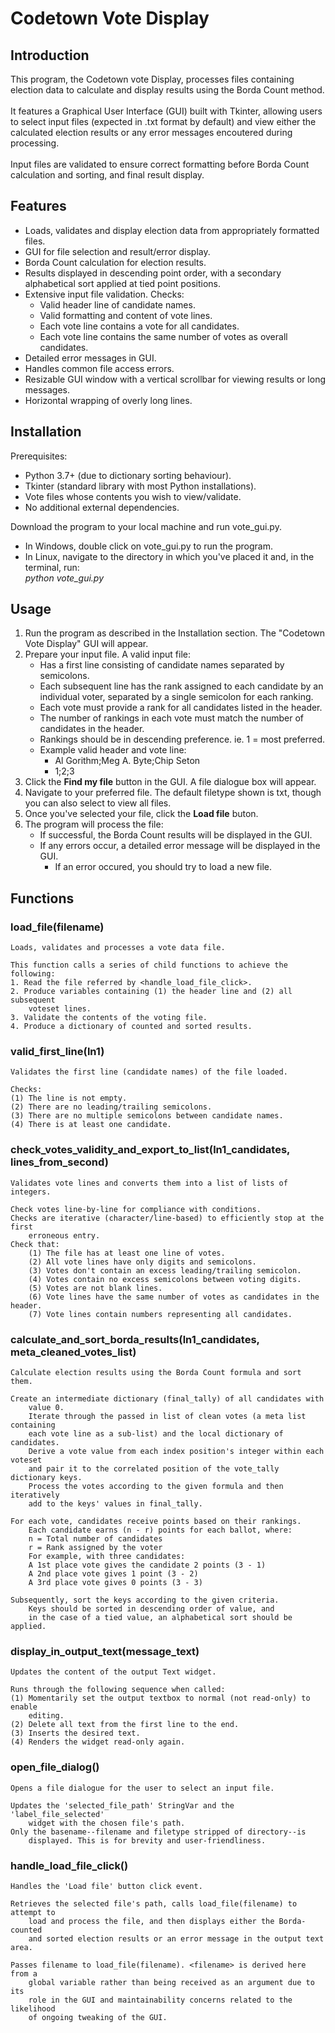 # Codetown Vote Display

## Introduction
This program, the Codetown vote Display, processes files containing election data to calculate and display results using the Borda Count method.\
\
It features a Graphical User Interface (GUI) built with Tkinter, allowing users to select input files (expected in .txt format by default) and view either the calculated election results or any error messages encoutered during processing.\
\
Input files are validated to ensure correct formatting before Borda Count calculation and sorting, and final result display.

## Features
* Loads, validates and display election data from appropriately formatted files.
* GUI for file selection and result/error display.
* Borda Count calculation for election results.
* Results displayed in descending point order, with a secondary alphabetical sort applied at tied point positions.
* Extensive input file validation. Checks:
    * Valid header line of candidate names.
    * Valid formatting and content of vote lines.
    * Each vote line contains a vote for all candidates.
    * Each vote line contains the same number of votes as overall candidates.
* Detailed error messages in GUI.
* Handles common file access errors.
* Resizable GUI window with a vertical scrollbar for viewing results or long messages.
* Horizontal wrapping of overly long lines.

## Installation
Prerequisites:
* Python 3.7+ (due to dictionary sorting behaviour).
* Tkinter (standard library with most Python installations).
* Vote files whose contents you wish to view/validate.
* No additional external dependencies.

Download the program to your local machine and run vote_gui.py.
* In Windows, double click on vote_gui.py to run the program.
* In Linux, navigate to the directory in which you've placed it and, in
the terminal, run:\
    _python vote_gui.py_

## Usage
1. Run the program as described in the Installation section. The "Codetown Vote Display" GUI will appear.
2. Prepare your input file. A valid input file:
    * Has a first line consisting of candidate names separated by semicolons.
    * Each subsequent line has the rank assigned to each candidate by an individual voter, separated by a single semicolon for each ranking.
    * Each vote must provide a rank for all candidates listed in the header.
    * The number of rankings in each vote must match the number of candidates in the header.
    * Rankings should be in descending preference. ie. 1 = most preferred.
    * Example valid header and vote line:
        * Al Gorithm;Meg A. Byte;Chip Seton
        * 1;2;3
3. Click the **Find my file** button in the GUI. A file dialogue box will appear.
4. Navigate to your preferred file. The default filetype shown is txt, though you can also select to view all files.
5. Once you've selected your file, click the **Load file** buton.
6. The program will process the file:
    * If successful, the Borda Count results will be displayed in the GUI.
    * If any errors occur, a detailed error message will be displayed in the GUI.
        * If an error occured, you should try to load a new file.

## Functions
### load_file(filename)
    Loads, validates and processes a vote data file.

    This function calls a series of child functions to achieve the following:
    1. Read the file referred by <handle_load_file_click>.
    2. Produce variables containing (1) the header line and (2) all subsequent 
        voteset lines.
    3. Validate the contents of the voting file.
    4. Produce a dictionary of counted and sorted results.

### valid_first_line(ln1)
    Validates the first line (candidate names) of the file loaded.

    Checks:
    (1) The line is not empty.
    (2) There are no leading/trailing semicolons.
    (3) There are no multiple semicolons between candidate names.
    (4) There is at least one candidate.

### check_votes_validity_and_export_to_list(ln1_candidates, lines_from_second)
    Validates vote lines and converts them into a list of lists of integers.

    Check votes line-by-line for compliance with conditions.
    Checks are iterative (character/line-based) to efficiently stop at the first
        erroneous entry.
    Check that: 
        (1) The file has at least one line of votes.
        (2) All vote lines have only digits and semicolons.
        (3) Votes don't contain an excess leading/trailing semicolon.
        (4) Votes contain no excess semicolons between voting digits.
        (5) Votes are not blank lines.
        (6) Vote lines have the same number of votes as candidates in the header. 
        (7) Vote lines contain numbers representing all candidates.

### calculate_and_sort_borda_results(ln1_candidates, meta_cleaned_votes_list)
    Calculate election results using the Borda Count formula and sort them.

    Create an intermediate dictionary (final_tally) of all candidates with 
        value 0. 
        Iterate through the passed in list of clean votes (a meta list containing 
        each vote line as a sub-list) and the local dictionary of candidates. 
        Derive a vote value from each index position's integer within each voteset 
        and pair it to the correlated position of the vote_tally dictionary keys.
        Process the votes according to the given formula and then iteratively 
        add to the keys' values in final_tally.

    For each vote, candidates receive points based on their rankings.
        Each candidate earns (n - r) points for each ballot, where:
        n = Total number of candidates
        r = Rank assigned by the voter
        For example, with three candidates:
        A 1st place vote gives the candidate 2 points (3 - 1)
        A 2nd place vote gives 1 point (3 - 2)
        A 3rd place vote gives 0 points (3 - 3)
    
    Subsequently, sort the keys according to the given criteria.
        Keys should be sorted in descending order of value, and
        in the case of a tied value, an alphabetical sort should be applied.

### display_in_output_text(message_text)
    Updates the content of the output Text widget.

    Runs through the following sequence when called:
    (1) Momentarily set the output textbox to normal (not read-only) to enable 
        editing.
    (2) Delete all text from the first line to the end.
    (3) Inserts the desired text.
    (4) Renders the widget read-only again.

### open_file_dialog()
    Opens a file dialogue for the user to select an input file.

    Updates the 'selected_file_path' StringVar and the 'label_file_selected'
        widget with the chosen file's path.
    Only the basename--filename and filetype stripped of directory--is 
        displayed. This is for brevity and user-friendliness.

### handle_load_file_click()
    Handles the 'Load file' button click event.

    Retrieves the selected file's path, calls load_file(filename) to attempt to 
        load and process the file, and then displays either the Borda-counted 
        and sorted election results or an error message in the output text area.

    Passes filename to load_file(filename). <filename> is derived here from a 
        global variable rather than being received as an argument due to its 
        role in the GUI and maintainability concerns related to the likelihood 
        of ongoing tweaking of the GUI.